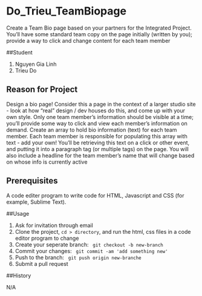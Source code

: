# Do_Trieu_TeamBiopage

Create a Team Bio page based on your partners for the Integrated Project. You’ll have some
standard team copy on the page initially (written by you); provide a way to click and change
content for each team member

##Student

1. Nguyen Gia Linh
2. Trieu Do

## Reason for Project

Design a bio page! Consider this a page in the context of a larger studio site - look at how “real”
design / dev houses do this, and come up with your own style.
Only one team member’s information should be visible at a time; you’ll provide some way to
click and view each member’s information on demand.
Create an array to hold bio information (text) for each team member. Each team member is
responsible for populating this array with text - add your own! You’ll be retrieving this text on a
click or other event, and putting it into a paragraph tag (or multiple tags) on the page.
You will also include a headline for the team member’s name that will change based on
whose info is currently active

## Prerequisites

A code editer program to write code for HTML, Javascript and CSS (for example, Sublime Text).


##Usage

1. Ask for invitation through email
2. Clone the project, `cd > directory`, and run the html, css files in a code editor program to change
3. Create your seperate branch: ` git checkout -b new-branch`
4. Commit your changes: ` git commit -am 'add something new'`
5. Push to the branch: ` git push origin new-branche`
6. Submit a pull request

##History

N/A